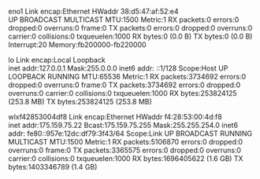 eno1      Link encap:Ethernet  HWaddr 38:d5:47:af:52:e4  
          UP BROADCAST MULTICAST  MTU:1500  Metric:1
          RX packets:0 errors:0 dropped:0 overruns:0 frame:0
          TX packets:0 errors:0 dropped:0 overruns:0 carrier:0
          collisions:0 txqueuelen:1000 
          RX bytes:0 (0.0 B)  TX bytes:0 (0.0 B)
          Interrupt:20 Memory:fb200000-fb220000 

lo        Link encap:Local Loopback  
          inet addr:127.0.0.1  Mask:255.0.0.0
          inet6 addr: ::1/128 Scope:Host
          UP LOOPBACK RUNNING  MTU:65536  Metric:1
          RX packets:3734692 errors:0 dropped:0 overruns:0 frame:0
          TX packets:3734692 errors:0 dropped:0 overruns:0 carrier:0
          collisions:0 txqueuelen:1000 
          RX bytes:253824125 (253.8 MB)  TX bytes:253824125 (253.8 MB)

wlxf42853004df8 Link encap:Ethernet  HWaddr f4:28:53:00:4d:f8  
          inet addr:175.159.75.22  Bcast:175.159.75.255  Mask:255.255.254.0
          inet6 addr: fe80::957e:12dc:df79:3f43/64 Scope:Link
          UP BROADCAST RUNNING MULTICAST  MTU:1500  Metric:1
          RX packets:5106870 errors:0 dropped:0 overruns:0 frame:0
          TX packets:3365575 errors:0 dropped:0 overruns:0 carrier:0
          collisions:0 txqueuelen:1000 
          RX bytes:1696405622 (1.6 GB)  TX bytes:1403346789 (1.4 GB)

